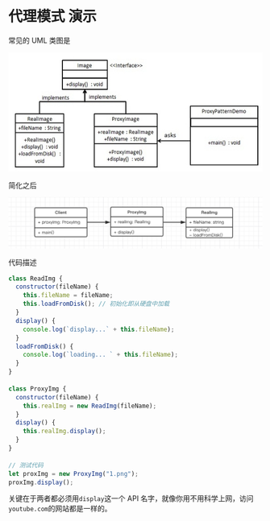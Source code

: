 # 代理模式 演示

常见的 UML 类图是

![](./img/2.jpg)

简化之后

![](./img/3.png)

代码描述

```js
class ReadImg {
  constructor(fileName) {
    this.fileName = fileName;
    this.loadFromDisk(); // 初始化即从硬盘中加载
  }
  display() {
    console.log(`display...` + this.fileName);
  }
  loadFromDisk() {
    console.log(`loading... ` + this.fileName);
  }
}

class ProxyImg {
  constructor(fileName) {
    this.realImg = new ReadImg(fileName);
  }
  display() {
    this.realImg.display();
  }
}

// 测试代码
let proxImg = new ProxyImg("1.png");
proxImg.display();
```

关键在于两者都必须用`display`这一个 API 名字，就像你用不用科学上网，访问`youtube.com`的网站都是一样的。
